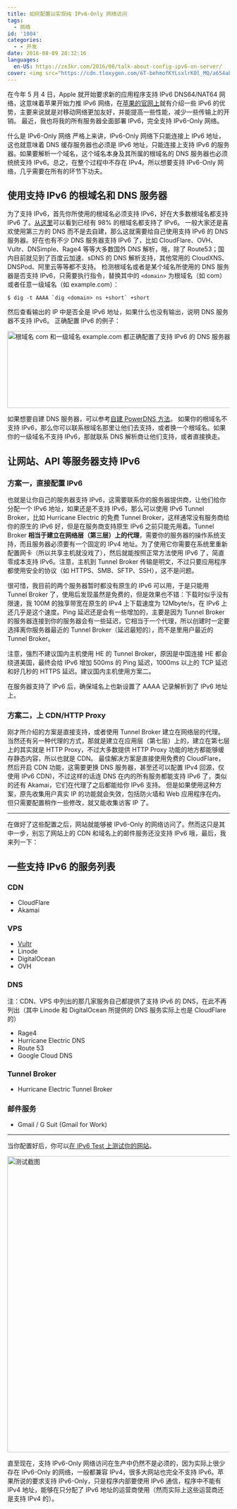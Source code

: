 ```yaml
---
title: 如何配置以实现纯 IPv6-Only 网络访问
tags:
  - 网络
id: '1804'
categories:
  - - 开发
date: 2016-08-09 20:32:16
languages:
  en-US: https://ze3kr.com/2016/08/talk-about-config-ipv6-on-server/
cover: <img src="https://cdn.tloxygen.com/6T-behmofKYLsxlrK0l_MQ/a654ab2c-cb09-4972-d070-23ab59807101/extra" alt="测试截图" width="1008" height="670"/>
---
```


在今年 5 月 4 日，Apple 就开始要求新的应用程序支持 IPv6 DNS64/NAT64 网络，这意味着苹果开始力推 IPv6 网络，在[苹果的官网上](https://developer.apple.com/library/mac/documentation/NetworkingInternetWeb/Conceptual/NetworkingOverview/UnderstandingandPreparingfortheIPv6Transition/UnderstandingandPreparingfortheIPv6Transition.html#//apple_ref/doc/uid/TP40010220-CH213-SW1)就有介绍一些 IPv6 的优势，主要来说就是对移动网络更加友好，并能提高一些性能，减少一些传输上的开销。 最近，我也将我的所有服务器全面部署 IPv6，完全支持 IPv6-Only 网络。
<!-- more -->

什么是 IPv6-Only 网络 严格上来讲，IPv6-Only 网络下只能连接上 IPv6 地址，这也就意味着 DNS 缓存服务器也必须是 IPv6 地址，只能连接上支持 IPv6 的服务器。如果要解析一个域名，这个域名本身及其所属的根域名的 DNS 服务器也必须统统支持 IPv6。总之，在整个过程中不存在 IPv4。所以想要支持 IPv6-Only 网络，几乎需要在所有的环节下功夫。

## 使用支持 IPv6 的根域名和 DNS 服务器

为了支持 IPv6，首先你所使用的根域名必须支持 IPv6，好在大多数根域名都支持 IPv6 了。[从这里](http://bgp.he.net/ipv6-progress-report.cgi)可以看到已经有 98% 的根域名都支持了 IPv6。 一般大家还是喜欢使用第三方的 DNS 而不是去自建，那么这就需要给自己使用支持 IPv6 的 DNS 服务器。好在也有不少 DNS 服务器支持 IPv6 了，比如 CloudFlare、OVH、Vultr、DNSimple、Rage4 等等大多数国外 DNS 解析，哦，除了 Route53；国内目前就见到了百度云加速、sDNS 的 DNS 解析支持，其他常用的 CloudXNS、DNSPod、阿里云等等都不支持。 检测根域名或者是某个域名所使用的 DNS 服务器是否支持 IPv6，只需要执行指令，替换其中的 `<domain>` 为根域名（如 com）或者任意一级域名（如 example.com）：

```
$ dig -t AAAA `dig <domain> ns +short` +short
```

然后查看输出的 IP 中是否全是 IPv6 地址，如果什么也没有输出，说明 DNS 服务器不支持 IPv6。 正确配置 IPv6 的例子：

<img src="https://cdn.tloxygen.com/6T-behmofKYLsxlrK0l_MQ/754c0ab0-536b-4953-3c68-4e50bfcb4601/extra" alt="根域名 com 和一级域名 example.com 都正确配置了支持 IPv6 的 DNS 服务器" width="772" height="174"/>

如果想要自建 DNS 服务器，可以参考[自建 PowerDNS 方法](https://www.guozeyu.com/2016/08/self-host-dns/)。 如果你的根域名不支持 IPv6，那么你可以联系根域名那里让他们去支持，或者换一个根域名。如果你的一级域名不支持 IPv6，那就联系 DNS 解析商让他们支持，或者直接换走。

## 让网站、API 等服务器支持 IPv6

### 方案一，直接配置 IPv6

也就是让你自己的服务器支持 IPv6，这需要联系你的服务器提供商，让他们给你分配一个 IPv6 地址，如果还是不支持 IPv6，那么可以使用 IPv6 Tunnel Broker，比如 Hurricane Electric 的免费 Tunnel Broker，这样通常没有服务商给你的原生的 IPv6 好，但是在服务商支持原生 IPv6 之前只能先用着。Tunnel Broker **相当于建立在网络层（第三层）上的代理**，需要你的服务器的操作系统支持，而且服务器必须要有一个固定的 IPv4 地址。为了使用它你需要在系统里重新配置网卡（所以共享主机就没戏了），然后就能按照正常方法使用 IPv6 了，简直零成本支持 IPv6。注意，主机到 Tunnel Broker 传输是明文，不过只要应用程序都使用安全的协议（如 HTTPS、SMB、SFTP、SSH），这不是问题。

很可惜，我目前的两个服务器暂时都没有原生的 IPv6 可以用，于是只能用 Tunnel Broker 了，使用后发现虽然是免费的，但是效果也不错：下载时似乎没有限速，我 100M 的独享带宽在原生的 IPv4 上下载速度为 12Mbyte/s，在 IPv6 上还几乎是这个速度。Ping 延迟还是会有一些增加的，主要是因为 Tunnel Broker 的服务器连接到你的服务器会有一些延迟，它相当于一个代理，所以创建时一定要选择离你服务器最近的 Tunnel Broker（延迟最短的），而不是里用户最近的 Tunnel Broker。

注意，强烈不建议国内主机使用 HE 的 Tunnel Broker，原因是中国连接 HE 都会绕道美国，最终会给 IPv6 增加 500ms 的 Ping 延迟，1000ms 以上的 TCP 延迟和好几秒的 HTTPS 延迟。建议国内主机使用方案二。

在服务器支持了 IPv6 后，确保域名上也新设置了 AAAA 记录解析到了 IPv6 地址上。

### 方案二，上 CDN/HTTP Proxy

刚才所介绍的方案是直接支持，或者使用 Tunnel Broker 建立在网络层的代理。当然还有另一种代理的方式，那就是建立在应用层（第七层）上的，建立在第七层上的其实就是 HTTP Proxy，不过大多数提供 HTTP Proxy 功能的地方都能够缓存静态内容，所以也就是 CDN。 最佳解决方案是直接使用免费的 CloudFlare，然后开启 CDN 功能，这需要更换 DNS 服务器，甚至还可以配置 IPv4 回源，仅使用 IPv6 CDN)，不过这样的话连 DNS 在内的所有服务都能支持 IPv6 了，类似的还有 Akamai，它们在代理了之后都能给你 IPv6 支持。 但是如果使用这种方案，原先收集用户真实 IP 的功能就会失效，包括防火墙和 Web 应用程序在内。但只需要配置稍作一些修改，就又能收集访客 IP 了。

* * *

在做好了这些配置之后，网站就能够被 IPv6-Only 的网络访问了。然而这只是其中一步，别忘了网站上的 CDN 和域名上的邮件服务还没支持 IPv6 哦，最后，我来列一下：

## 一些支持 IPv6 的服务列表

### CDN

*   CloudFlare
*   Akamai

### VPS

*   [Vultr](https://www.vultr.com/?ref=6886257)
*   Linode
*   DigitalOcean
*   OVH

### DNS

注：CDN、VPS 中列出的那几家服务自己都提供了支持 IPv6 的 DNS，在此不再列出（其中 Linode 和 DigitalOcean 所提供的 DNS 服务实际上也是 CloudFlare 的）

*   Rage4
*   Hurricane Electric DNS
*   Route 53
*   Google Cloud DNS

### Tunnel Broker

*   Hurricane Electric Tunnel Broker

### 邮件服务

*   Gmail / G Suit (Gmail for Work)

* * *

当你配置好后，你可以[在 IPv6 Test 上测试你的网站](http://ipv6-test.com/validate.php)。

<img src="https://cdn.tloxygen.com/6T-behmofKYLsxlrK0l_MQ/a654ab2c-cb09-4972-d070-23ab59807101/extra" alt="测试截图" width="1008" height="670"/>

直至现在，支持 IPv6-Only 网络访问在生产中仍然不是必须的，因为实际上很少存在 IPv6-Only 的网络，一般都兼容 IPv4，很多大网站也完全不支持 IPv6。苹果所说的要求支持 IPv6-Only，只是程序内部要使用 IPv6 通信，程序中不能有 IPv4 地址，能够在只分配了 IPv6 地址的运营商使用（然而实际上这些运营商还是支持 IPv4 的）。
